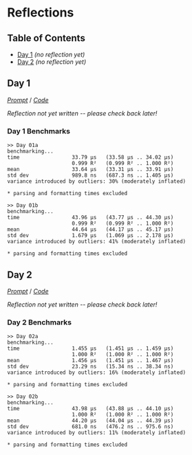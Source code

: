 Reflections
===========

<!--
This file generated by the build script at ./Build.hs from the files in
./reflections.  If you want to edit this, edit those instead!
-->

Table of Contents
-----------------

* [Day 1](#day-1) *(no reflection yet)*
* [Day 2](#day-2) *(no reflection yet)*

Day 1
------

<!--
This section is generated and compiled by the build script at ./Build.hs from
the file `./reflections/day01.md`.  If you want to edit this, edit
that file instead!
-->

*[Prompt][d01p]* / *[Code][d01g]*

[d01p]: https://adventofcode.com/2017/day/1
[d01g]: https://github.com/egnwd/advent/blob/2017/src/AOC/Challenge/Day01.hs

*Reflection not yet written -- please check back later!*

### Day 1 Benchmarks

```
>> Day 01a
benchmarking...
time                 33.79 μs   (33.58 μs .. 34.02 μs)
                     0.999 R²   (0.999 R² .. 1.000 R²)
mean                 33.64 μs   (33.31 μs .. 33.91 μs)
std dev              989.8 ns   (687.3 ns .. 1.405 μs)
variance introduced by outliers: 30% (moderately inflated)

* parsing and formatting times excluded

>> Day 01b
benchmarking...
time                 43.96 μs   (43.77 μs .. 44.30 μs)
                     0.999 R²   (0.999 R² .. 1.000 R²)
mean                 44.64 μs   (44.17 μs .. 45.17 μs)
std dev              1.679 μs   (1.069 μs .. 2.178 μs)
variance introduced by outliers: 41% (moderately inflated)

* parsing and formatting times excluded
```



Day 2
------

<!--
This section is generated and compiled by the build script at ./Build.hs from
the file `./reflections/day02.md`.  If you want to edit this, edit
that file instead!
-->

*[Prompt][d02p]* / *[Code][d02g]*

[d02p]: https://adventofcode.com/2017/day/2
[d02g]: https://github.com/egnwd/advent/blob/2017/src/AOC/Challenge/Day02.hs

*Reflection not yet written -- please check back later!*

### Day 2 Benchmarks

```
>> Day 02a
benchmarking...
time                 1.455 μs   (1.451 μs .. 1.459 μs)
                     1.000 R²   (1.000 R² .. 1.000 R²)
mean                 1.456 μs   (1.451 μs .. 1.467 μs)
std dev              23.29 ns   (15.34 ns .. 38.34 ns)
variance introduced by outliers: 16% (moderately inflated)

* parsing and formatting times excluded

>> Day 02b
benchmarking...
time                 43.98 μs   (43.88 μs .. 44.10 μs)
                     1.000 R²   (1.000 R² .. 1.000 R²)
mean                 44.20 μs   (44.04 μs .. 44.39 μs)
std dev              681.0 ns   (476.2 ns .. 975.6 ns)
variance introduced by outliers: 11% (moderately inflated)

* parsing and formatting times excluded
```

